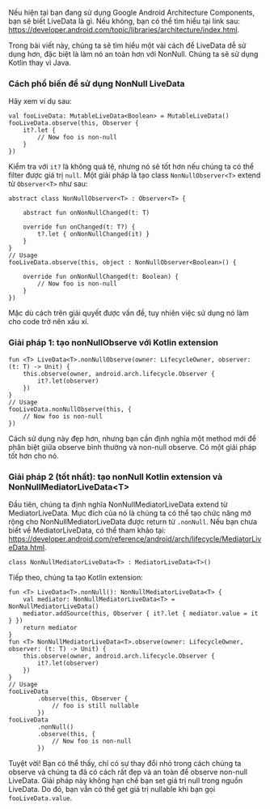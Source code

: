 Nếu hiện tại bạn đang sử dụng Google Android Architecture Components, bạn sẽ biết LiveData là gì. Nếu không, bạn có thể tìm hiểu tại link sau: https://developer.android.com/topic/libraries/architecture/index.html.

Trong bài viết này, chúng ta sẽ tìm hiểu một vài cách để LiveData dễ sử dụng hơn, đặc biệt là làm nó an toàn hơn với NonNull. Chúng ta sẽ sử dụng Kotlin thay vì Java.

### Cách phổ biến để sử dụng NonNull LiveData
Hãy xem ví dụ sau:
```
val fooLiveData: MutableLiveData<Boolean> = MutableLiveData()
fooLiveData.observe(this, Observer { 
    it?.let { 
        // Now foo is non-null
    }
})
```

Kiểm tra với `it?` là không quá tệ, nhưng nó sẽ tốt hơn nếu chúng ta có thể filter được giá trị `null`. Một giải pháp là tạo class `NonNullObserver<T>` extend từ `Observer<T>` như sau:
```
abstract class NonNullObserver<T> : Observer<T> {
    
    abstract fun onNonNullChanged(t: T)
    
    override fun onChanged(t: T?) {
        t?.let { onNonNullChanged(it) }
    }
}
// Usage
fooLiveData.observe(this, object : NonNullObserver<Boolean>() {
    
    override fun onNonNullChanged(t: Boolean) {
        // Now foo is non-null
    }
})
```
Mặc dù cách trên giải quyết được vấn đề, tuy nhiên việc sử dụng nó làm cho code trở nên xấu xí.

### Giải pháp 1: tạo nonNullObserve với Kotlin extension
```
fun <T> LiveData<T>.nonNullObserve(owner: LifecycleOwner, observer: (t: T) -> Unit) {
    this.observe(owner, android.arch.lifecycle.Observer { 
        it?.let(observer)
    })
}
// Usage
fooLiveData.nonNullObserve(this, {
    // Now foo is non-null
})
```
Cách sử dụng này đẹp hơn, nhưng bạn cần định nghĩa một method mới để phân biệt giữa observe bình thường và non-null observe. Có một giải pháp tốt hơn cho nó.

### Giải pháp 2 (tốt nhất): tạo nonNull Kotlin extension và NonNullMediatorLiveData\<T>
Đầu tiên, chúng ta định nghĩa NonNullMediatorLiveData<T> extend từ MediatorLiveData<T>. Mục đích của nó là chúng ta có thể tạo chức năng mở rộng cho NonNullMediatorLiveData được return từ `.nonNull`. Nếu bạn chưa biết về MediatorLiveData, có thể tham khảo tại: https://developer.android.com/reference/android/arch/lifecycle/MediatorLiveData.html.
```
class NonNullMediatorLiveData<T> : MediatorLiveData<T>()
```
    
Tiếp theo, chúng ta tạo  Kotlin extension:
```
fun <T> LiveData<T>.nonNull(): NonNullMediatorLiveData<T> {
    val mediator: NonNullMediatorLiveData<T> = NonNullMediatorLiveData()
    mediator.addSource(this, Observer { it?.let { mediator.value = it } })
    return mediator
}
fun <T> NonNullMediatorLiveData<T>.observe(owner: LifecycleOwner, observer: (t: T) -> Unit) {
    this.observe(owner, android.arch.lifecycle.Observer {
        it?.let(observer)
    })
}
// Usage
fooLiveData
        .observe(this, Observer {
            // foo is still nullable
        })
fooLiveData
        .nonNull()
        .observe(this, {
            // Now foo is non-null
        })
```

Tuyệt vời! Bạn có thể thấy, chỉ có sự thay đổi nhỏ trong cách chúng ta observe và chúng ta đã có cách rất đẹp và an toàn để observe non-null LiveData. Giải pháp này không hạn chế bạn set giá trị null trong nguồn LiveData. Do đó, bạn vẫn có thể get giá trị nullable khi bạn gọi `fooLiveData.value`.